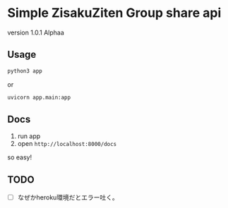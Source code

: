 # Simple ZisakuZiten Group share api

version 1.0.1 Alphaa

## Usage
```bash
python3 app
```
or
```bash
uvicorn app.main:app
```


## Docs

1. run app
2. open `http://localhost:8000/docs` 

so easy!


## TODO

-[ ] なぜかheroku環境だとエラー吐く。
